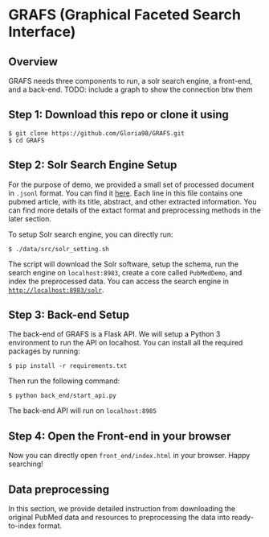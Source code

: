 # GRAFS (Graphical Faceted Search Interface)

## Overview
GRAFS needs three components to run, a solr search engine, a front-end, and a back-end. TODO: include a graph to show the connection btw them

## Step 1: Download this repo or clone it using
```
$ git clone https://github.com/Gloria98/GRAFS.git
$ cd GRAFS
```


## Step 2: Solr Search Engine Setup
For the purpose of demo, we provided a small set of processed document in `.jsonl` format. You can find it [here](/data/output/pubmed22n1114_extracted_snomed_terms.jsonl). Each line in this file contains one pubmed article, with its title, abstract, and other extracted information. You can find more details of the extact format and preprocessing methods in the later section.

To setup Solr search engine, you can directly run:
```
$ ./data/src/solr_setting.sh
```
The script will download the Solr software, setup the schema, run the search engine on `localhost:8983`, create a core called `PubMedDemo`, and index the preprocessed data. You can access the search engine in [`http://localhost:8983/solr`](http://localhost:8983/solr).

## Step 3: Back-end Setup
The back-end of GRAFS is a Flask API. We will setup a Python 3 environment to run the API on localhost. You can install all the required packages by running:

```
$ pip install -r requirements.txt
```
Then run the following command:
```
$ python back_end/start_api.py
```
The back-end API will run on `localhost:8985`

## Step 4: Open the Front-end in your browser
Now you can directly open `front_end/index.html` in your browser. Happy searching!

## Data preprocessing
In this section, we provide detailed instruction from downloading the original PubMed data and resources to preprocessing the data into ready-to-index format.
